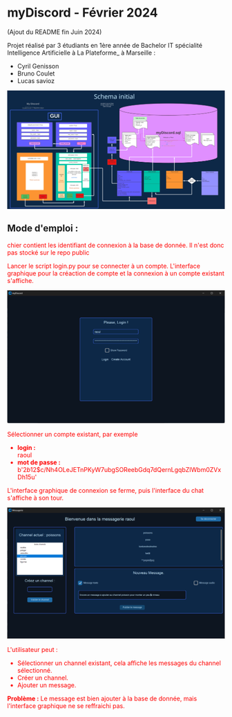# myDiscord - Février 2024
(Ajout du README fin Juin 2024)

Projet réalisé par 3 étudiants en 1ère année de Bachelor IT spécialité Intelligence Artificielle à La Plateforme_ à Marseille :
- Cyril Genisson
- Bruno Coulet
- Lucas savioz

![Illustration](img/schema.png)

## Mode d'emploi :

<font : color ='red'>chier contient les identifiant de connexion à la base de donnée.
Il n'est donc pas stocké sur le repo public</span>

Lancer le script login.py pour se connecter à un compte.
L'interface graphique pour la créaction de compte et la connexion à un compte existant s'affiche.

![Illustration](img/login.png)

Sélectionner un compte existant, par exemple
- **login :**  
raoul
- **mot de passe :**  
b'$2b$12$c/Nh4OLeJETnPKyW7ubgSOReebGdq7dQernLgqbZIWbm0ZVxDh15u'

L'interface graphique de connexion se ferme, puis l'interface du chat s'affiche à son tour.

![Illustration](img/message_1.png)


L'utilisateur peut  :
- Sélectionner un channel existant, cela affiche les messages du channel sélectionné.
- Créer un channel.
- Ajouter un message.

**Problème :**
Le message est bien ajouter à la base de donnée, mais l'interface graphique ne se reffraichi pas.



<!--  
## Table of content
- [lingua-franca](#lingua-franca)
  - [Table of content](#table-of-content)
  - [Getting started](#getting-started)
 -->
